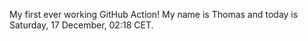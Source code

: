 My first ever working GitHub Action!
My name is Thomas and today is Saturday, 17 December, 02:18 CET. 
